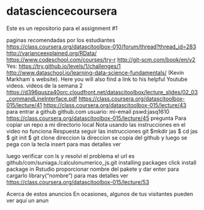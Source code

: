 # datasciencecoursera

Este es un repositorio  para el assignment #1

paginas recomendadas por los estudiantes
https://class.coursera.org/datascitoolbox-010/forum/thread?thread_id=283
http://varianceexplained.org/RData/
https://www.codeschool.com/courses/try-r
http://git-scm.com/book/en/v2
Yes: https://try.github.io/levels/1/challenges/1
http://www.dataschool.io/learning-data-science-fundamentals/ (Kevin Markham´s website). Here you will also find a link to his helpful Youtube videos.
videos de la semana 2
https://d396qusza40orc.cloudfront.net/datascitoolbox/lecture_slides/02_03_commandLineInterface.pdf
https://class.coursera.org/datascitoolbox-015/lecture/41
https://class.coursera.org/datascitoolbox-015/lecture/43
para entrar a github
github.com
usuario: mi-email
pswd:jasq1610
https://class.coursera.org/datascitoolbox-015/lecture/45
pregunta
Para copiar un repo a mi directorio local
Nota usando las instrucciones en el video no funciona
Respuesta seguir las instrucciones
git
$mkdir jas
$ cd jas
$ git init
$ git clone direccion
la direccion se copia del github y luego se pega con la tecla insert
para mas detalles ver


luego verificar con ls
y resolvi el problema
el url es github/com/suniaga./calculonumerico_js.git
installing packages
click install package in Rstudio
proporcionar nombre del pakete y dar enter
para cargarlo
library(“nombre”)
para mas detalles ver
https://class.coursera.org/datascitoolbox-015/lecture/53

Acerca de estos anuncios
En ocasiones, algunos de tus visitantes pueden ver aquí un anun

